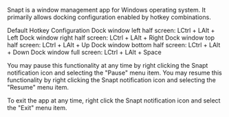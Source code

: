 Snapt is a window management app for Windows operating system. It primarily allows docking configuration enabled by hotkey combinations. 

Default Hotkey Configuration
Dock window left half screen: LCtrl + LAlt + Left
Dock window right half screen: LCtrl + LAlt + Right
Dock window top half screen: LCtrl + LAlt + Up
Dock window bottom half screen: LCtrl + LAlt + Down
Dock window full screen: LCtrl + LAlt + Space

You may pause this functionality at any time by right clicking the Snapt notification icon and selecting the "Pause" menu item. You may resume this functionality by right clicking the Snapt notification icon and selecting the "Resume" menu item.

To exit the app at any time, right click the Snapt notification icon and select the "Exit" menu item.

